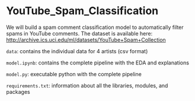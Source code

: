 # YouTube_Spam_Classification

We will build a spam comment classification model to automatically filter spams in YouTube comments. The dataset is available here: http://archive.ics.uci.edu/ml/datasets/YouTube+Spam+Collection

`data`: contains the individual data for 4 artists (csv format)

`model.ipynb`: contains the complete pipeline with the EDA and explanations

`model.py`: executable python with the complete pipeline

`requirements.txt`: information about all the libraries, modules, and packages
